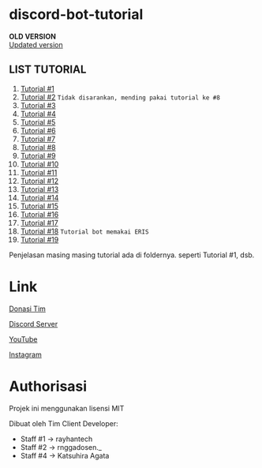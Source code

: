 # discord-bot-tutorial

**OLD VERSION**\
[Updated version](https://github.com/DisCoderID/discord-bot-tutorial)

## **__LIST TUTORIAL__**
1.  [Tutorial #1](https://youtu.be/cVVnDEOdldw)
2.  [Tutorial #2](https://youtu.be/nRWVHmyHftk) `Tidak disarankan, mending pakai tutorial ke #8`
3.  [Tutorial #3](https://youtu.be/p2iM7wl5St8)
4.  [Tutorial #4](https://youtu.be/bPgKvFJ1qgc)
5.  [Tutorial #5](https://youtu.be/MTjivl-AP2g)
6.  [Tutorial #6](https://youtu.be/PzdI4Oz9BcY)
7.  [Tutorial #7](https://youtu.be/sdXuRaeVl8M)
8.  [Tutorial #8](https://youtu.be/sfc7Lapwa8E)
9.  [Tutorial #9](https://youtu.be/pyaV0aUpkKg)
10. [Tutorial #10](https://youtu.be/ze3rz9IM_pM)
11. [Tutorial #11](https://youtu.be/_DWY2i29x-s)
12. [Tutorial #12](https://youtu.be/rigmqMtWfzM)
13. [Tutorial #13](https://youtu.be/2OKDX8nPfm8)
14. [Tutorial #14](https://youtu.be/IcdLLihDLFU)
15. [Tutorial #15](https://youtu.be/8sWAbyhwGsg)
16. [Tutorial #16](https://youtu.be/-MghJYmv9Gk)
17. [Tutorial #17](https://youtu.be/pZ0XJrYK-g8)
18. [Tutorial #18](https://youtu.be/9un7--yHuUo) `Tutorial bot memakai ERIS`
19. [Tutorial #19](https://youtu.be/j1e7QSReo5Y)

Penjelasan masing masing tutorial ada di foldernya.
seperti Tutorial #1, dsb.

# Link
[Donasi Tim](https://saweria.co/clientdev)

[Discord Server](https://discord.gg/ZeUDd3y)

[YouTube](https://www.youtube.com/channel/UCV6c67PLrgc6CWNzFXiVQSA/)

[Instagram](https://instagram.com/clientdev.id)

# Authorisasi
Projek ini menggunakan lisensi MIT

Dibuat oleh Tim Client Developer:

- Staff #1 -> rayhantech
- Staff #2 -> rnggadosen._
- Staff #4 -> Katsuhira Agata
